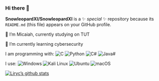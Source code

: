 ### Hi there 👋


**SnowleopardXI/SnowleopardXI** is a ✨ _special_ ✨ repository because its `README.md` (this file) appears on your GitHub profile.

🔭 I’m Micaiah, currently studying on TUT

🌱 I’m currently learning cybersecurity

I am programming with:
![C](https://img.shields.io/badge/c-%2300599C.svg?style=for-the-badge&logo=c&logoColor=white) ![Python](https://img.shields.io/badge/python-3670A0?style=for-the-badge&logo=python&logoColor=ffdd54) ![C#](https://img.shields.io/badge/C%23-239120?style=for-the-badge&logo=c-sharp&logoColor=white) ![Java#](https://img.shields.io/badge/Java-ED8B00?style=for-the-badge&logo=java&logoColor=white)


I use:
![Windows](https://img.shields.io/badge/Windows-0078D6?style=for-the-badge&logo=windows&logoColor=white) ![Kali Linux](https://img.shields.io/static/v1?style=for-the-badge&message=Kali+Linux&color=557C94&logo=Kali+Linux&logoColor=FFFFFF&label=) ![Ubuntu](https://img.shields.io/badge/Ubuntu-E95420?style=for-the-badge&logo=ubuntu&logoColor=white) ![macOS](https://img.shields.io/static/v1?style=for-the-badge&message=macOS&color=000000&logo=macOS&logoColor=FFFFFF&label=)


[![Liryc’s github stats](https://github-readme-stats.vercel.app/api?username=Liryc116&show_icons=true&hide_border=true)](https://github.com/Liryc116)
